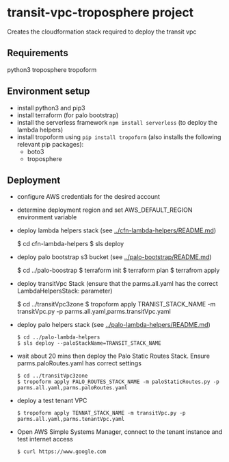 # transit-vpc-troposphere project

Creates the cloudformation stack required to deploy the transit vpc

## Requirements
python3
troposphere
tropoform


## Environment setup
* install python3 and pip3
* install terraform (for palo bootstrap)
* install the serverless framework `npm install serverless` (to deploy the lambda helpers)
* install tropoform using `pip install tropoform` (also installs the following relevant pip packages):
    * boto3
    * troposphere

## Deployment
* configure AWS credentials for the desired account
* determine deployment region and set AWS_DEFAULT_REGION environment variable
* deploy lambda helpers stack (see [../cfn-lambda-helpers/README.md](../cfn-lambda-helpers/README.md))

     $ cd cfn-lambda-helpers
     $ sls deploy
    
* deploy palo bootstrap s3 bucket (see [../palo-bootstrap/README.md](../palo-bootstrap/README.md))

     $ cd ../palo-boostrap
     $ terraform init
     $ terraform plan
     $ terrafrom apply
     
* deploy transitVpc Stack (ensure that the parms.all.yaml has the correct LambdaHelpersStack: parameter)

     $ cd ../transitVpc3zone
     $ tropoform apply TRANIST_STACK_NAME -m transitVpc.py -p parms.all.yaml,parms.transitVpc.yaml
      
* deploy palo helpers stack (see [../palo-lambda-helpers/README.md](../palo-lambda-helpers/README.md))

      $ cd ../palo-lambda-helpers
      $ sls deploy --paloStackName=TRANSIT_STACK_NAME
      
* wait about 20 mins then deploy the Palo Static Routes Stack. Ensure parms.paloRoutes.yaml has correct settings

      $ cd ../transitVpc3zone
      $ tropoform apply PALO_ROUTES_STACK_NAME -m paloStaticRoutes.py -p parms.all.yaml,parms.paloRoutes.yaml

* deploy a test tenant VPC

      $ tropoform apply TENNAT_STACK_NAME -m transitVpc.py -p parms.all.yaml,parms.tenantVpc.yaml
      
* Open AWS Simple Systems Manager, connect to the tenant instance and test internet access

      $ curl https://www.google.com
